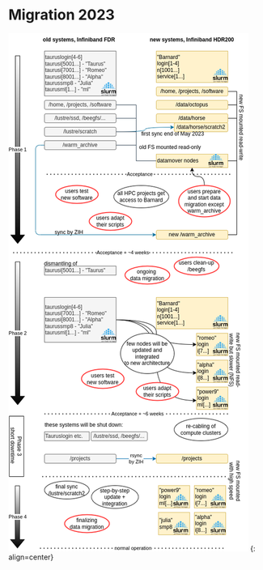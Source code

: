 # Migration 2023

![Migration timeline 2023](../jobs_and_resources/misc/migration_2023.png)
{: align=center}
